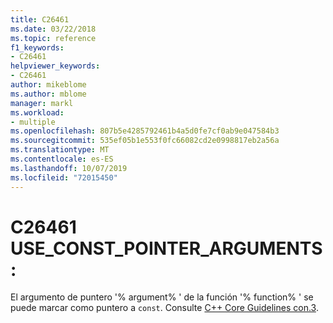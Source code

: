 ```yaml
---
title: C26461
ms.date: 03/22/2018
ms.topic: reference
f1_keywords:
- C26461
helpviewer_keywords:
- C26461
author: mikeblome
ms.author: mblome
manager: markl
ms.workload:
- multiple
ms.openlocfilehash: 807b5e4285792461b4a5d0fe7cf0ab9e047584b3
ms.sourcegitcommit: 535ef05b1e553f0fc66082cd2e0998817eb2a56a
ms.translationtype: MT
ms.contentlocale: es-ES
ms.lasthandoff: 10/07/2019
ms.locfileid: "72015450"
---
```

# <a name="c26461-use_const_pointer_arguments"></a>C26461 USE_CONST_POINTER_ARGUMENTS:
  El argumento de puntero '% argument% ' de la función '% function% ' se puede marcar como puntero a `const`. Consulte [C++ Core Guidelines con.3](https://github.com/isocpp/CppCoreGuidelines/blob/master/CppCoreGuidelines.md#Rconst-ref).